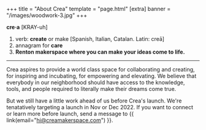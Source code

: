 +++
title = "About Crea"
template = "page.html"
[extra]
banner = "/images/woodwork-3.jpg"
+++


**cre&middot;a** [KRAY-uh]

1. verb: **create** or make [Spanish, Italian, Catalan. Latin: creā]
2. annagram for **care**
3. **Renton makerspace where you can make your ideas come to life.**

---

Crea aspires to provide a world class space for collaborating and creating, for inspiring and incubating, for empowering and elevating. We believe that everybody in our neighborhood should have access to the knowledge, tools, and people required to literally make their dreams come true.

But we still have a little work ahead of us before Crea's launch. We're tenatatively targeting a launch in Nov or Dec 2022. If you want to connect or learn more before launch, send a message to {{ link(email="hi@creamakerspace.com") }}.
